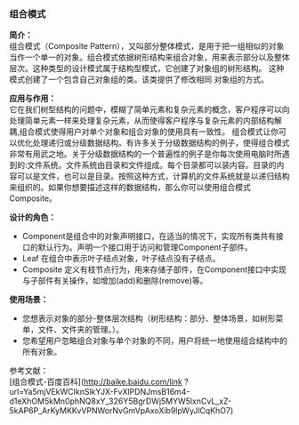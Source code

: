 ### 组合模式

**简介：** </br>
组合模式（Composite Pattern），又叫部分整体模式，是用于把一组相似的对象当作一个单一的对象。组合模式依据树形结构来组合对象，用来表示部分以及整体层次。这种类型的设计模式属于结构型模式，它创建了对象组的树形结构。
这种模式创建了一个包含自己对象组的类。该类提供了修改相同 对象组的方式。

**应用与作用：** </br>
它在我们树型结构的问题中，模糊了简单元素和复杂元素的概念，客户程序可以向处理简单元素一样来处理复杂元素，从而使得客户程序与复杂元素的内部结构解耦,组合模式使得用户对单个对象和组合对象的使用具有一致性。
组合模式让你可以优化处理递归或分级数据结构。有许多关于分级数据结构的例子，使得组合模式非常有用武之地。关于分级数据结构的一个普遍性的例子是你每次使用电脑时所遇到的:文件系统。文件系统由目录和文件组成。每个目录都可以装内容。目录的内容可以是文件，也可以是目录。按照这种方式，计算机的文件系统就是以递归结构来组织的。如果你想要描述这样的数据结构，那么你可以使用组合模式Composite。

**设计的角色：** </br>
- Component是组合中的对象声明接口，在适当的情况下，实现所有类共有接口的默认行为。声明一个接口用于访问和管理Component子部件。
- Leaf 在组合中表示叶子结点对象，叶子结点没有子结点。
- Composite 定义有枝节点行为，用来存储子部件，在Component接口中实现与子部件有关操作，如增加(add)和删除(remove)等。

**使用场景：**
- 您想表示对象的部分-整体层次结构（树形结构：部分、整体场景，如树形菜单，文件、文件夹的管理。）。
- 您希望用户忽略组合对象与单个对象的不同，用户将统一地使用组合结构中的所有对象。


参考文献：</br>
[组合模式-百度百科](http://baike.baidu.com/link ?url=Ya5mjVEkWCIknSlkYJX-FvXlPDNJmsB16m4-d1eXhOM5kMn0phNQ8xY_326Y5BgrDWj5MYW5lxnCvL_xZ-5kAP6P_ArKyMKKvVPNWorNvGmVpAxoXib9lpWyJlCqKhO7)